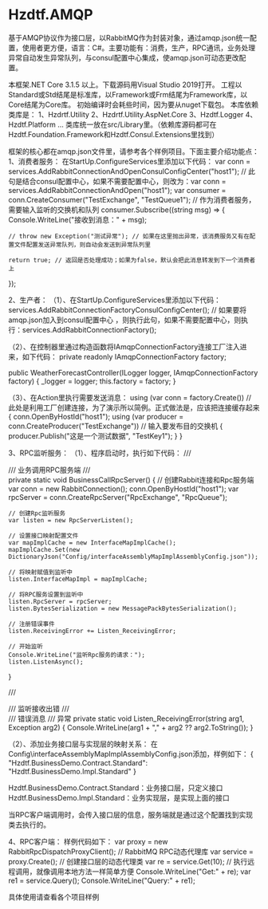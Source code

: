 # Hzdtf.AMQP
基于AMQP协议作为接口层，以RabbitMQ作为封装对象，通过amqp.json统一配置，使用者更方便，语言：C#。主要功能有：消费，生产，RPC通讯，业务处理异常自动发生异常队列，与consul配置中心集成，使amqp.json可动态更改配置。

本框架.NET Core 3.1.5 以上。下载源码用Visual Studio 2019打开。
工程以Standard或Std结尾是标准库，以Framework或Frm结尾为Framework库，以Core结尾为Core库。
初始编译时会耗些时间，因为要从nuget下载包。
本库依赖类库是：
1、Hzdrtf.Utility
2、Hzdrtf.Utility.AspNet.Core
3、Hzdtf.Logger
4、Hzdtf.Platform
...
类库统一放在src/Library里。（依赖库源码都可在Hzdtf.Foundation.Framework和Hzdtf.Consul.Extensions里找到）

框架的核心都在amqp.json文件里，请参考各个样例项目。下面主要介绍功能点：
1、消费者服务：
在StartUp.ConfigureServices里添加以下代码：
var conn = services.AddRabbitConnectionAndOpenConsulConfigCenter("host1"); // 此句是结合consul配置中心，如果不需要配置中心，则改为：var conn = services.AddRabbitConnectionAndOpen("host1");
var consumer = conn.CreateConsumer("TestExchange", "TestQueue1"); // 作为消费者服务，需要输入监听的交换机和队列
consumer.Subscribe((string msg) =>
{
	Console.WriteLine("接收到消息：" + msg);
	
	// throw new Exception("测试异常"); // 如果在这里抛出异常，该消费服务又有在配置文件配置发送异常队列，则自动会发送到异常队列里

	return true; // 返回是否处理成功；如果为false，默认会把此消息转发到下一个消费者上
});

2、生产者：
（1）、在StartUp.ConfigureServices里添加以下代码：
services.AddRabbitConnectionFactoryConsulConfigCenter(); // 如果要将amqp.json加入到consul配置中心 ，则执行此句，如果不需要配置中心，则执行：services.AddRabbitConnectionFactory();

（2）、在控制器里通过构造函数将IAmqpConnectionFactory连接工厂注入进来，如下代码：
private readonly IAmqpConnectionFactory factory;

public WeatherForecastController(ILogger<WeatherForecastController> logger, IAmqpConnectionFactory factory)
{
	_logger = logger;
	this.factory = factory;
}

（3）、在Action里执行需要发送消息：
using (var conn = factory.Create()) // 此处是利用工厂创建连接，为了演示所以简例。正式做法是，应该把连接缓存起来
{
	conn.OpenByHostId("host1");
	using (var producer = conn.CreateProducer("TestExchange")) // 输入要发布目的交换机
	{
		producer.Publish("这是一个测试数据", "TestKey1");
	}
}

3、RPC监听服务：
（1）、程序启动时，执行如下代码：
/// <summary>
/// 业务调用RPC服务端
/// </summary>
private static void BusinessCallRpcServer()
{
	// 创建Rabbit连接和Rpc服务端
	var conn = new RabbitConnection();
	conn.OpenByHostId("host1");
	var rpcServer = conn.CreateRpcServer("RpcExchange", "RpcQueue");

	// 创建Rpc监听服务
	var listen = new RpcServerListen();

	// 设置接口映射配置文件
	var mapImplCache = new InterfaceMapImplCache();
	mapImplCache.Set(new DictionaryJson("Config/interfaceAssemblyMapImplAssemblyConfig.json"));

	// 将映射赋值到监听中
	listen.InterfaceMapImpl = mapImplCache;

	// 将RPC服务设置到监听中
	listen.RpcServer = rpcServer;
	listen.BytesSerialization = new MessagePackBytesSerialization();

	// 注册错误事件
	listen.ReceivingError += Listen_ReceivingError;

	// 开始监听
	Console.WriteLine("监听Rpc服务的请求：");
	listen.ListenAsync();
}

/// <summary>
/// 监听接收出错
/// </summary>
/// <param name="arg1">错误消息</param>
/// <param name="arg2">异常</param>
private static void Listen_ReceivingError(string arg1, Exception arg2)
{
	Console.WriteLine(arg1 + "," + arg2 ?? arg2.ToString());
}

（2）、添加业务接口层与实现层的映射关系：
在Config\interfaceAssemblyMapImplAssemblyConfig.json添加，样例如下：
{
  "Hzdtf.BusinessDemo.Contract.Standard": "Hzdtf.BusinessDemo.Impl.Standard"
}

Hzdtf.BusinessDemo.Contract.Standard：业务接口层，只定义接口
Hzdtf.BusinessDemo.Impl.Standard：业务实现层，是实现上面的接口

当RPC客户端调用时，会传入接口层的信息，服务端就是通过这个配置找到实现类去执行的。

4、RPC客户端：
 样例代码如下：
var proxy = new RabbitRpcDispatchProxyClient(); // RabbitMQ RPC动态代理库
var service = proxy.Create<IPersonService>(); // 创建接口层的动态代理类
var re = service.Get(10); // 执行远程调用，就像调用本地方法一样简单方便
Console.WriteLine("Get:" + re);
var re1 = service.Query();
Console.WriteLine("Query:" + re1);


具体使用请查看各个项目样例
